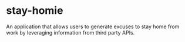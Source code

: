 # stay-homie
An application that allows users to generate excuses to stay home from work by leveraging information from third party APIs.
